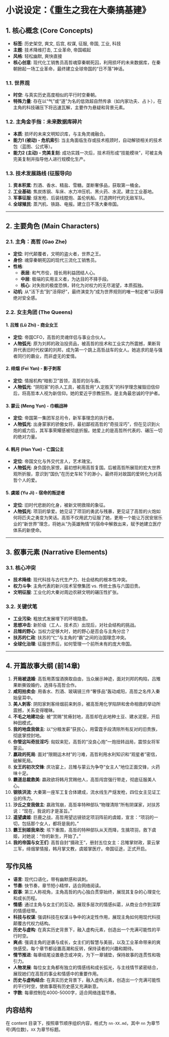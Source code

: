 # 小说设定：《重生之我在大秦搞基建》

## 1. 核心概念 (Core Concepts)

- **标签**: 历史架空, 爽文, 后宫, 权谋, 征服, 帝国, 工业, 科技
- **主题**: 技术降维打击, 工业革命, 帝国崛起
- **风格**: 轻松幽默, 爽快直接
- **核心创意**: 现代化工销售员高哲魂穿秦朝死囚，利用损坏的未来数据库，在秦朝掀起一场工业革命，最终建立全球帝国的“日不落”神话。

### 1.1. 世界观

- **时空**: 与真实历史高度相似的平行时空秦朝。
- **特殊力量**: 存在以“气”或“道”为名的低效超自然传承（如内家功夫、占卜），在主角的科技碾压下将迅速瓦解，主要作为悬疑和背景元素。

### 1.2. 主角金手指：未来数据库碎片

- **本质**: 损坏的未来文明知识库，与主角灵魂融合。
- **能力1 (被动) - 危机索引**: 当主角面临生存或技术瓶颈时，自动解锁相关的技术包（蓝图、公式等）。
- **能力2 (主动) - 完美复刻**: 成功实践一次后，技术将形成“技能模块”，可被主角完美复制并指导他人进行规模化生产。

### 1.3. 技术发展路线 (征服导向)

1.  **资本积累**: 烈酒、香水、精盐、雪糖。垄断奢侈品，获取第一桶金。
2.  **工业基础**: 焦炭炼钢、车床、水力冲压机、黑火药、水泥。建立工业基地。
3.  **军事征服**: 燧发枪、后装线膛炮、盖伦帆船。打造跨时代的无敌军队。
4.  **全球殖民**: 蒸汽机、铁路、电报。建立日不落大秦帝国。

---

## 2. 主要角色 (Main Characters)

### 2.1. 主角：高哲 (Gao Zhe)

- **定位**: 时代颠覆者，文明的盗火者，世界之王。
- **身份**: 魂穿秦朝死囚的现代三流化工销售员。
- **性格**:
    - **表层**: 和气市侩，擅长用利益团结人心。
    - **中层**: 极端的实用主义者，为达目的不择手段。
    - **核心**: 对失败的极度恐惧，转化为对权力的无尽渴望，本质孤独。
- **动机**: 从“活下去”到“活得好”，最终演变为“成为世界规则的唯一制定者”以获得绝对安全感。

### 2.2. 女主角团 (The Queens)

#### 1. 吕雉 (Lü Zhi) - 商业女王

- **定位**: 帝国CFO，高哲的灵魂伴侣与事业合伙人。
- **人物弧光**: 原为刘邦的政治投资品，被高哲的技术和工业实力所震撼，果断背弃代表旧时代权谋的刘邦，成为第一个跳上高哲战车的女人。她追求的是与强者同行的霸业，而非虚无的爱情。

#### 2. 绯烟 (Fei Yan) - 影子刺客

- **定位**: 情报机构“暗影卫”首领，高哲的剑与盾。
- **人物弧光**: “阴阳家”的杀人工具，被高哲用“人定胜天”的科学理念摧毁旧信仰后，将高哲本人视为新信仰。她的爱近乎宗教狂热，是主角最忠诚的守护者。

#### 3. 蒙云 (Meng Yun) - 巾帼战神

- **定位**: 帝国第一集团军总司令，新军事理念的执行者。
- **人物弧光**: 出身蒙家的骄傲女将，最初鄙视高哲的“奇技淫巧”，但在见识到火炮的威力后，其军事荣耀感被彻底折服。她爱上的是高哲所代表的、碾压一切的绝对力量。

#### 4. 韩月 (Han Yue) - 亡国公主

- **定位**: 帝国文化与外交代言人，艺术瑰宝。
- **人物弧光**: 身负国仇家恨，最初想利用高哲复国。后被高哲所展现的宏大世界观所折服，意识到“国仇”在历史车轮下的渺小，最终将对故国的爱转化为对高哲个人的爱。

#### 5. 虞姬 (Yu Ji) - 宿命的叛逆者

- **定位**: 旧时代悲剧的化身，被新文明救赎的象征。
- **人物弧光**: 项羽的挚爱。她见证了项羽的勇武与残暴，更见证了高哲的火炮如何将匹夫之勇变为笑话。高哲不仅用武力征服了她，更用一个能让万民安居乐业的“新世界”理念，将她从“为英雄殉情”的宿命中解救出来，赋予她建立医疗体系的新使命。

---

## 3. 叙事元素 (Narrative Elements)

### 3.1. 核心冲突

- **技术降维**: 现代科技与古代生产力、社会结构的根本性冲突。
- **权力斗争**: 主角代表的新兴技术官僚集团 vs. 传统士族与六国旧贵。
- **文明征服**: 工业化的大秦对周边农耕文明的碾压性扩张。

### 3.2. 关键伏笔

- **工业污染**: 粗放式发展埋下的环境隐患。
- **思想冲击**: 新阶级（工人、技术员）出现后，对社会结构的挑战。
- **吕雉的野心**: 当权力足够大时，她的野心是否会与主角分岔？
- **扶苏的仁政**: 扶苏的“仁”与主角的“霸”之间的治国理念冲突。
- **全球化治理**: 征服世界后，如何管理一个前所未有的庞大帝国。

---

## 4. 开篇故事大纲 (前14章)

1.  **开局被退婚**: 高哲用蒸馏酒换取自由，当众展示神迹，面对刘邦的构陷，吕雉果断撕毁婚约，选择与高哲合作。
2.  **咸阳拍卖会**: 用香水、烈酒、玻璃镜三件“奢侈品”轰动咸阳，高哲之名传入秦始皇耳中。
3.  **美人刺客**: 阴阳家刺客绯烟前来刺杀，被高哲用化学陷阱和舍命相救的举动所震撼，关系变得暧昧。
4.  **不毛之地建功业**: 被“赏赐”贫瘠封地，高哲却在此地种土豆、建水泥窑，开启种田模式。
5.  **我的地盘我做主**: 以“分粮发薪”获民心，用雷霆手段清除所有反对的旧贵族，彻底掌控封地。
6.  **你管这叫奇技淫巧**: 匈奴来犯，高哲的“没良心炮”一炮扭转战局，震惊女将军蒙云。
7.  **嬴政的死局**: 面对“限期运木材”的刁难，高哲利用水利知识和“观星者”密信，破解死局。
8.  **女王的初次交锋**: 庆功宴上，吕雉与蒙云为争夺“女主人”地位正面交锋，火药味十足。
9.  **霸道总裁救美**: 嬴政欲将韩月赏赐他人，高哲闯宫强行带走，彻底征服美人心。
10. **钢铁洪流**: 大秦第一座军工复合体建成，流水线生产燧发枪，四位女主见证工业的伟力。
11. **沙丘之变我做主**: 嬴政驾崩，高哲率特种部队“物理清除”所有阴谋家，对扶苏说：“现在，我说的才是圣旨。”
12. **遥望虞姬**: 巨鹿之战，高哲用望远镜锁定项羽阵前的虞姬，宣言：“项羽的一切，包括那个女人，都将是我的。”
13. **霸王别姬我来改**: 垓下重围，高哲的特种部队从天而降，生擒项羽，救下虞姬，对她说：“你的新生，开始了。”
14. **我的帝国与女王们**: 高哲自封“摄政王”，册封五位女主：吕雉掌财政，蒙云掌三军，绯烟掌情报，韩月掌文教，虞姬掌医疗。帝国征途，正式开启。

## 写作风格

- **语言**: 现代口语化，带有幽默感和讽刺。
- **节奏**: 快节奏，章节短小精悍，适合网络阅读。
- **叙事**: 第三人称视角，主角高哲的内心独白贯穿始终，展现其复杂的心理变化和成长历程。
- **情感**: 通过主角与女主们的互动，展现多层次的情感纠葛，从商业合作到深厚的情感纽带。
- **科技与权谋**: 强调科技在权谋斗争中的决定性作用，展现主角如何用现代科技颠覆古代权力结构。
- **历史与虚构**: 在真实历史背景下，融入虚构元素，创造出一个充满可能性的平行时空。
- **爽点**: 强调主角的逆袭与成长，女主们的智慧与美丽，以及工业革命带来的爽快感受。每个章节都设置高潮和反转，保持读者的兴趣和期待。  
- **情节推进**: 每章结尾设置悬念或冲突，为下一章铺垫，保持故事的连贯性和吸引力。
- **人物发展**: 每位女主角都有独立的情感线和成长弧光，与主线情节紧密结合，展现她们在高哲的事业和情感中的重要作用。
- **历史与虚构结合**: 在真实历史背景下，融入虚构元素，创造出一个充满可能性的平行时空，使故事既有历史感又充满新意。
- **字数**: 每章控制在4000-5000字，适合网络连载节奏。

## 内容结构

在 content 目录下，按照章节顺序组织内容，格式为 `nn-XX.md`，其中 `nn` 为章节号(两位数)，`XX` 为章节标题。
